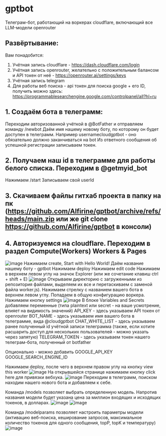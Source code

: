# gptbot
Телеграм-бот, работающий на воркерах cloudflare, включающий все LLM-модели openrouter
## Развёртывание:
Вам понадобится:
1. Учётная запись cloudflare - https://dash.cloudflare.com/login
2. Учётная запись openrouter, желательно с положительным балансом и API токен от неё - https://openrouter.ai/settings/keys
3. Учётная запись telegram
4. Для работы веб поиска - api токен для поиска google + его ID, получить можно здесь: https://programmablesearchengine.google.com/controlpanel/all?hl=ru

## 1. Создаём бота в телеграмм:
Переходим авторизованной учёткой в @BotFather и отправляем команду /newbot
Даём имя нашему новому боту, по которому он будет доступен в телеграмм. Например usernamecloudgptbot - оно обязательно должно заканчиваться на bot
Из ответного сообщения об успешной регистрации записываем токен.
## 2. Получаем наш id в телеграмме для работы белого списка. Переходим в @getmyid_bot
Нажимаем  /start
Записываем свой userId
## 3. Скачиваем файлы гитхаб проекта в папку на пк (https://github.com/Alfirine/gptbot/archive/refs/heads/main.zip или же git clone https://github.com/Alfirine/gptbot в консоли)
## 4. Авторизуемся на cloudflare. Переходим в раздел Compute(Workers) Workers & Pages
![image](https://github.com/user-attachments/assets/8a7b8b64-738a-4282-8a9a-cbc28c19927c)
Нажимаем create, Start with Hello World!
Даём название нашему боту - gptbot
Нажимаем deploy
Нажимаем edit code
Нажимаем в верхнем левом углу на значок Explorer (или же сочетание клавиш ctrl + shift + E)
![image](https://github.com/user-attachments/assets/2f0b1142-7cd9-44ba-ac24-bf498601b998)
Открываем директорию с загруженными из репозитория файлами, выделяем их все и перетаскиваем с заменой файла worker.js). 
Нажимаем стрелку с названием вашего бота в верхнем левом углу. Попадаем в общую конфигурацию воркера. Нажимаем кнопку settings
![image](https://github.com/user-attachments/assets/b7d38186-0adf-4ac1-966d-93faeeb36e7d)
В блоке Variables and Secrets добавляем переменные (типа plaintext или secret - на ваше усмотрение, влияет на видимость значений)
API_KEY - здесь указываем API токен от openrouter
BOT_NAME - здесь указываем имя вашего бота в телеграмме, вида @cloudgptbot
CHAT_WHITE_LIST - здесь указываем ранее полученный id учётной записи телеграмма (также, если хотите расшарить доступ для нескольких пользователей - можно указать через запятую)
TELEGRAM_TOKEN - здесь указываем токен нашего телеграм-бота, полученный от botfather

Опционально - можно добавить
GOOGLE_API_KEY
GOOGLE_SEARCH_ENGINE_ID

Нажимаем deploy, после чего в верхнем правом углу на кнопку view this worker
![image](https://github.com/user-attachments/assets/109aff9a-29ea-4b72-b02f-1ecddda875bb)
На открывшейся странице нажимаем кнопку click here для привязки вебхука.
![image](https://github.com/user-attachments/assets/d23db72c-0e4f-4f1d-914d-5b1db27431ea)
Переходим в телеграмм, поиском находим нашего нового бота и добавляем к себе. 

Команда /models позволяет выбрать определенную модель. Напротив названия модели будет указана цена за миллион входящих и исходящих токенов, в долларах.
![image](https://github.com/user-attachments/assets/beb43bf6-4f85-4385-a13c-668993baf163)
![image](https://github.com/user-attachments/assets/6c7e517e-0621-49c0-b365-86dd1da8c653)

Команда /modelparams позволяет настроить параметры модели (активацию веб-поиска, кеширование запросов, максимальное количество токенов для одного сообщения, topP, topK и температуру)
![image](https://github.com/user-attachments/assets/5f3526c8-ec0a-4d60-ab28-ac531d5aa81a)

